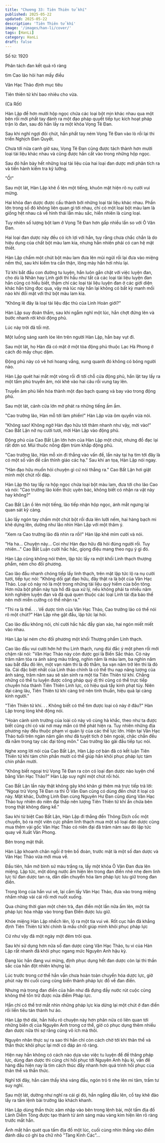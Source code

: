 ```yaml
---
title: "Chương 33: Tiên Thiên tử khí"
published: 2025-05-22
updated: 2025-05-22
description: 'Tiên Thiên tử khí'
image: '/images/han-li/cover/'
tags: [HanLi]
category: HanLi
draft: false
---
```


Số từ: 1920 








Phân tách đan kết quả rõ ràng

tìm Cao lão hỏi han mấy điều

Vân Hạc Thảo định mục tiêu

Tiên thiên tử khí bao nhiêu cho vừa.

(Cà Rốt)





Hàn Lập để hơn mười hộp ngọc chứa các loại bột mịn khác nhau qua một bên rồi mới phất tay đánh ra một đạo pháp quyết tiếp tục kích hoạt pháp trận lò đan, sau đó hắn lấy ra một khỏa Vọng Tê Đan.

Sau khi nghĩ ngợi đôi chút, hắn phất tay ném Vọng Tê Đan vào lò rồi lại thi triển Nghịch Đan Quyết.

Chưa tới nửa canh giờ sau, Vọng Tê Đan cũng được tách thành hơn mười loại tài liệu khác nhau và cũng được hắn cất vào trong những hộp ngọc.

Sau đó hắn bày hết những loại tài liệu của hai loại đan dược mới phân tích ra và tiến hành kiểm tra kỹ lưỡng.

"Ồ!"

Sau một lát, Hàn Lập khẽ ồ lên một tiếng, khuôn mặt hiện rõ nụ cười vui mừng.

Hai khỏa đan dược được cấu thành bởi những loại tài liệu khác nhau. Phần lớn trong số đó không liên quan gì tới nhau, chỉ có một loại bột màu lam là giống hệt nhau cả về hình thái lẫn màu sắc, hiển nhiên là cùng loại.

Tuy nhiên số lượng bột lam ở Vọng Tê Đan hơn gấp nhiều lần so với Ô Vân Đan.

Hai loại đan dược này đều có ích lợi với hắn, tuy rằng chưa chắc chắn là do hiệu dụng của chất bột màu lam kia, nhưng hẳn nhiên phải có can hệ mật thiết.

Hàn Lập chấm một chút bột màu lam đưa lên mũi ngửi rồi lại đưa vào miệng nếm thử, sau khi kiểm tra cẩn thận, lông mày hắn hơi nhíu lại.

Từ khi bắt đầu con đường tu luyện, hắn luôn gắn chặt với việc luyện đan, cho dù là Nhân hay Linh giới thì hầu như tất cả các loại tài liệu luyện đan hắn cũng có hiểu biết, thậm chí các loại tài liệu luyện đan ở các giới diện khác hắn từng đọc qua, vậy mà lúc này hắn lại không có bất kỳ manh mối nào khi đối mặt với thứ bột màu lam kia.

"Không lẽ đây là loại tài liệu đặc thù của Linh Hoàn giới?"

Hàn Lập suy đoán thầm, sau khi ngẫm nghĩ một lúc, hắn chợt đứng lên và bước nhanh rời khỏi động phủ.

Lúc này trời đã tối mịt.

Một luồng sáng xanh lóe lên trên người Hàn Lập, hắn bay vụt đi.

Sau một lát, họ Hàn đã có mặt ở một tòa động phủ thuộc Lạc Hà Phong ở cách đó mấy chục dặm.

Động phủ này có vẻ hơi hoang vắng, xung quanh đó không có bóng người nào.

Hàn Lập quét hai mắt một vòng rồi đi tới chỗ cửa động phủ, hắn lật tay lấy ra một tấm phù truyền âm, nói khẽ vào hai câu rồi vung tay lên.

Truyền âm phù liền hóa thành một đạo bạch quang và bay vào trong động phủ.

Sau một lát, cảnh cửa lớn mở phát ra những tiếng ầm ầm.

"Cao trưởng lão, Hàn mỗ tới làm phiền!" Hàn Lập vừa ôm quyền vừa nói.

"Không sao! Không ngờ Hàn đạo hữu tới thăm nhanh như vậy, mời vào!" Cao Bất Lận nở nụ cười tươi, mời Hàn Lập vào động phủ.

Động phủ của Cao Bất Lận lớn hơn của Hàn Lập một chút, nhưng đồ đạc lại rất đơn sơ. Mùi thuốc nồng đậm trùm khắp động phủ.

"Cao trưởng lão, Hàn mỗ xin đi thẳng vào vấn đề, lần này tại hạ tìm tới đây là có một số vấn đề cần thỉnh giáo các hạ." Sau khi an tọa, Hàn Lập nói ngay.

"Hàn đạo hữu muốn hỏi chuyện gì cứ nói thẳng ra." Cao Bất Lận hơi giật mình một chút rồi đáp.

Hàn Lập thò tay lấy ra hộp ngọc chứa loại bột màu lam, đưa tới cho lão Cao và nói: "Cao trưởng lão kiến thức uyên bác, không biết có nhận ra vật này hay không?"

Cao Bất Lận ồ lên một tiếng, lão tiếp nhận hộp ngọc, ánh mắt ngưng lại quan sát kỹ càng.

Lão lấy ngón tay chấm một chút bột rồi đưa lên lưỡi nếm, hai hàng bạch mi khẽ dựng lên, dường như lão nhìn Hàn Lập với một thâm ý.

"Xem ra Cao trưởng lão đã nhìn ra rồi!" Hàn lập khẽ mỉm cười và nói.

"Ha ha... Chuyện này... Coi như Hàn đạo hữu đã hỏi đúng người rồi. Tuy nhiên..." Cao Bất Luận cười hắc hắc, giọng điệu mang theo ngụ ý gì đó.

Hàn Lập cũng không nói thêm, lập tức lấy ra một khối Linh thạch thượng phẩm, ném cho đối phương.

Cao lão đầu nhanh chóng tiếp lấy linh thạch, trên mặt lập tức lộ ra nụ cười tươi, tiếp tục nói: "Không dối gạt đạo hữu, đây thật ra là bột của Vân Hạc Thảo. Loại cỏ này nó là một trong những tài liệu quý hiếm của bổn tông. Hơn nữa bột phấn này tựa hồ đã qua xử lý, nếu không phải ta nhiều năm kinh nghiệm luyện đan và đã quá quen thuộc các loại Linh tài địa bảo thế nên mới miễn cưỡng có thể nhận ra."

"Thì ra là thế. . . Về dược tính của Vân Hạc Thảo, Cao trưởng lão có thể nói rõ một chút?" Hàn Lập nhẹ gật đầu, lập tức lại hỏi.

Cao lão đầu không nói, chỉ cười hắc hắc đầy gian xảo, hai ngón miết miết vào nhau.

Hàn Lập lại ném cho đối phương một khối Thượng phẩm Linh thạch.

Cao lão đầu vui cười hớn hở thu Linh thạch, rung đùi đắc ý một phen rồi mới chậm rãi nói: "Vân Hạc Thảo này còn được gọi là Biến Sắc thảo. Cỏ này trăm năm tỏa ra ánh sáng màu trắng, nghìn năm là màu lam, ba nghìn năm sau bắt đầu đỏ lên, một vạn năm thì là đỏ thẫm, ba vạn năm trở lên thì là đỏ tía. Cái đặc biệt nhất của Linh thảo chính là có thể thu nạp năng lượng của ánh sáng, trăm năm sau sẽ sản sinh ra một tia Tiên Thiên tử khí. Chẳng những có thể tu luyện được công pháp quỷ dị thì cũng có thể trực tiếp chuyển hóa thành Tiên Thiên Linh lực, có hiệu quả tẩy kinh phạt tủy. Niên đại càng lâu, Tiên Thiên tử khí càng trở nên tinh thuần, hiệu quả lại càng kinh người."

"Tiên Thiên tử khí. . . Không biết có thể tìm được loại cỏ này ở đâu?" Hàn Lập trong lòng khẽ động nói.

"Hoàn cảnh sinh trưởng của loài cỏ này vô cùng hà khắc, theo như ta được biết cũng chỉ có vài nơi may mắn có thể phát hiện ra. Tuy nhiên những địa phương này đều thuộc phạm vi quản lý của các thế lực lớn. Hiện tại Vân Hạc Thảo tuổi trên ngàn năm gần như đã tuyệt tích ở bên ngoài, chăc chắn đều đã nằm trong tay các đại tông môn." Cao trưởng lão gãi đầu tiếp tục nói.

Nghe xong lời nói của Cao Bất Lận, Hàn Lập cơ bản đã có kết luận Tiên Thiên tử khí tám chín phần mười có thể giúp hắn khôi phục pháp lực tám chín phần mười.

"Không biết ngoại trừ Vọng Tê Đan ra còn có loại đan dược nào luyện chế bằng Vân Hạc Thảo?" Hàn Lập suy nghĩ một chút rồi hỏi.

Cao Bất Lận lần này thật không gây khó khăn gì thêm mà trực tiếp trả lời: "Ngoại trừ Vọng Tê Đan ra thì Ô Vân Đan cũng có dùng đến chút ít loại cỏ này. Mặt khác, Dưỡng Linh Đan cùng Nguyên Hư Đan cũng dùng Vân Hạc Thảo tuy nhiên do niên đại thấp nên lượng Tiên Thiên tử khí ẩn chứa bên trong thật không đáng kể."

Sau khi từ biệt Cao Bất Lận, Hàn Lập đi thẳng đến Thông Dịch cốc một chuyến, bỏ ra một viên cực phẩm linh thạch mua một số loại đan dược cũng mua thêm vài gốc Vân Hạc Thảo có niên đại đã trăm năm sau đó lập tức quay về Xuất Vân Phong.

Bên trong mật thất.

Hàn Lập khoanh chân ngồi ở trên bồ đoàn, trước mặt là một số đan dược và Vân Hạc Thảo vừa mới mua về.

Đầu tiên, hắn mở bình sứ màu trắng ra, lấy một khỏa Ô Vân Đan đưa lên miệng. Lập tức, một dòng nước ấm hiện lên trong đan điền nhè nhẹ đem linh lực từ đan dược tan ra, dần dần chuyển hóa làm pháp lực lưu giữ trong đan điền.

Trong lòng của hắn vui vẻ, lại cầm lấy Vân Hạc Thảo, đưa vào trong miệng nhấm nháp vài cái rồi mới nuốt xuống.

Qua chừng thời gian một chén trà, đan điền một lần nữa ấm lên, một tia pháp lực hòa nhập vào trong Đan Điền được lưu giữ.

Khóe miệng Hàn Lập nhếch lên, lộ ra một tia vui vẻ. Rốt cục hắn đã khẳng định Tiên Thiên tử khí chính là mấu chốt giúp mình khôi phục pháp lực

Cứ như vậy đã một ngày một đêm trôi qua.

Sau khi sử dụng hơn nửa số đan dược cùng Vân Hạc Thảo, tu vi của Hàn Lập rất nhanh đã khôi phục ngang mức Nguyên Anh hậu kỳ.

Đang lúc hắn đang vui mừng, định phục dụng hết đan dược còn lại thì thần sắc của hắn đột nhiên khựng lại.

Lúc trước trong cơ thể hắn vẫn chưa hoàn toàn chuyển hóa dược lực, giờ phút này thì cuối cùng cũng biến thành pháp lực đổ về đan điền.

Nhưng mà trong đan điền của hắn như đã đựng đầy nước rút cuộc cũng không thể tồn trữ được nửa điểm Pháp lực.

Hắn chỉ có thể trơ mắt nhìn những pháp lực kia dừng lại một chút ở đan điền rồi liền tiêu tán thành hư ảo.

Hàn Lập thở dài, hắn hiểu rõ chuyện này hơn phân nửa có liên quan tới những biến dị của Nguyên Anh trong cơ thể, giờ có phục dụng thêm nhiều đan dược nữa thì sợ rằng cũng vô ích mà thôi.

Nguyên nhân thực sự ra sao thì hắn chỉ còn cách chờ tới khi thân thể và thần thức khôi phục lại mới có đáp án rõ ràng.

Hiện nay hắn không có cách nào dựa vào việc tu luyện để đề thăng pháp lực, dùng đan dược thì cũng chỉ hồi phục tới Nguyên Anh hậu kì, vấn đề hàng đầu hiện nay là tìm cách thúc đẩy nhanh hơn quá trình hồi phục của thân thể và thần thức.

Nghĩ tới đây, hắn cảm thấy khá váng đầu, ngón trỏ tì nhẹ lên mi tâm, trầm tư suy nghĩ.

Sau một lát, dường như nghĩ ra cái gì đó, hắn ngẩng đầu lên, cổ tay khẽ đảo lấy ra tấm lệnh bài trưởng lão khách khanh.

Hàn Lập dùng thần thức xâm nhập vào bên trong lệnh bài, một tấm địa đồ Lãnh Diễm Tông được tạo thành từ ánh sáng màu vàng kim hiện lên rõ ràng trước mắt hắn.

Ánh mắt hắn quét qua tấm địa đồ một lúc, cuối cùng nhìn thẳng vào điểm đánh dấu có ghi ba chữ nhỏ "Tàng Kinh Các"...
